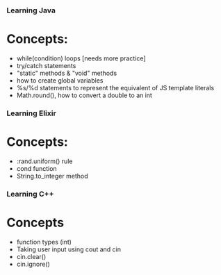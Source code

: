 ### Learning Java

# Concepts:

- while(condition) loops [needs more practice]
- try/catch statements
- "static" methods & "void" methods
- how to create global variables
- %s/%d statements to represent the equivalent of JS template literals
- Math.round(), how to convert a double to an int

### Learning Elixir

# Concepts:

- :rand.uniform() rule
- cond function
- String.to_integer method

### Learning C++

# Concepts

- function types (int)
- Taking user input using cout and cin
- cin.clear()
- cin.ignore()
